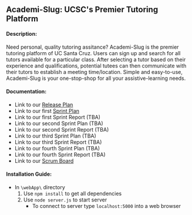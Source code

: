 ## Academi-Slug: UCSC's Premier Tutoring Platform



#### Description: 
Need personal, quality tutoring assitance? Academi-Slug is the premier tutoring platform of UC Santa Cruz. Users can sign up and search for all tutors available for a particular class. After selecting a tutor based on their experience and qualifications, potential tutees can then communicate with their tutors to establish a meeting time/location. Simple and easy-to-use, Academi-Slug is your one-stop-shop for all your assistive-learning needs.

#### Documentation:
- Link to our [Release Plan](Documents/Release%20Plan.pdf)
- Link to our first [Sprint Plan](Documents/Sprint%201%20Plan.pdf)
- Link to our first Sprint Report (TBA)
- Link to our second Sprint Plan (TBA)
- Link to our second Sprint Report (TBA)
- Link to our third Sprint Plan (TBA)
- Link to our third Sprint Report (TBA)
- Link to our fourth Sprint Plan (TBA)
- Link to our fourth Sprint Report (TBA)
- Link to our [Scrum Board](https://trello.com/invite/b/3utiz3Fv/b8d9a24621bd50681c49075468a3ae49/initial-tasks)


#### Installation Guide:

- In `\webApp\` directory
  1. Use `npm install` to get all dependencies
  2. Use `node server.js` to start server
     - To connect to server type `localhost:5000` into a web browser
